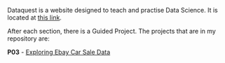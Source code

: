 Dataquest is a website designed to teach and practise Data Science. It is located at [this link](https://www.dataquest.io).

After each section, there is a Guided Project. The projects that are in my repository are:

**P03** - [Exploring Ebay Car Sale Data](https://app.dataquest.io/m/294/guided-project%3A-exploring-ebay-car-sales-data/1/introduction)

